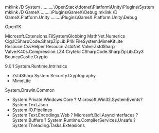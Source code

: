 
mklink /D System ..\..\..\..\..\OpenStack\dotnet\Platform\Unity\Plugins\System
mklink /D GameX ..\..\..\..\Plugins\GameX\Debug
mklink /D GameX.Platform.Unity ..\..\..\..\Plugins\GameX.Platform.Unity\Debug



OpenTK

Microsoft.Extensions.FilSystemGlobbing
MathNet.Numerics
Cig:ICSharpCode.SharpZipLib.P4k
FileSystem:MimeKitLite
Resouce:CsvHelper
Resouce:ZstdNet
Valve:ZstdSharp
Valve:K40s.Compression.LZ4
Crytek:ICSharpCode.SharpZipLib.Cry3
BouncyCastle.Crypto




9.0.1
System.Runtime.Intrinsics
* ZstdSharp
System.Security.Cryptography
* MimeLite

System.Drawin.Common
- System.Private.Windows.Core
? Microsoft.Win32.SystemEvents?
System.Text.Json
- System.IO.Pipelines
- System.Text.Encodings.Web
? Microsoft.Bcl.AsyncInterfaces
? System.Buffers
? System.Runtime.CompilerServices.Unsafe
? System.Threading.Tasks.Extensions
